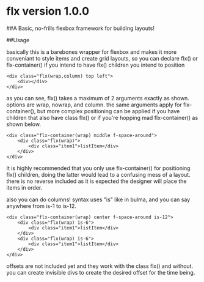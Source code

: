 # flx version 1.0.0

##A Basic, no-frills flexbox framework for building layouts!

##Usage

basically this is a barebones wrapper for flexbox and makes it more conveniant to style items and create grid layouts, so you can declare flx() or flx-container() if you intend to have flx() children you intend to position

> 
	<div class="flx(wrap,column) top left"> 
		<div></div>
	</div>
>

as you can see, flx() takes a maximum of 2 arguments exactly as shown. options are wrap, nowrap, and column.
the same arguments apply for flx-container(), but more complex positioning can be applied if you have children 
that also have class flx() or if you're hopping mad flx-container() as shown below.
> 
	<div class="flx-container(wrap) middle f-space-around">
		<div class="flx(wrap)">
			<div class="item1">listItem</div>
		</div>
	</div>
>

It is highly recommended that you only use flx-container() for positioning flx() children, doing the latter would lead to a confusing mess of a layout.
there is no reverse included as it is expected the designer will place the items in order.

also you can do columns! syntax uses "is" like in bulma, and you can say anywhere from is-1 to is-12. 
> 
	<div class="flx-container(wrap) center f-space-around is-12">
		<div class="flx(wrap) is-6">
			<div class="item1">listItem</div>
		</div>
		<div class="flx(wrap) is-6">
			<div class="item1">listItem</div>
		</div>
	</div>
>

offsets are not included yet and they work with the class flx() and without. you can create invisible divs to create the desired offset for the time being.